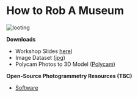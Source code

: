 # How to Rob A Museum

![looting](https://github.com/mdotslash/LootMuseum/assets/5124935/2da64b9a-e352-423a-9d00-18bbe3631ad6)

**Downloads**
- Workshop Slides [here](https://docs.google.com/presentation/d/1w-lxLgk1osp9CZQZUg-J9M_R5kNuHWsYMYiVCrFzqvk/edit?usp=sharing))
- Image Dataset ([jpg](https://drive.google.com/file/d/1S4JdIf-50T0ilusIi0MxilSau4Piqxhn/view?usp=sharing))
- Polycam Photos to 3D Model ([Polycam](https://poly.cam/tools/photogrammetry))

**Open-Source Photogrammetry Resources (TBC)**
- [Software](https://github.com/awesome-photogrammetry/awesome-photogrammetry)
